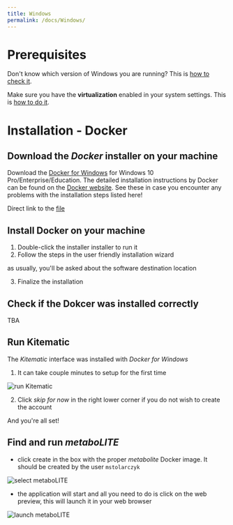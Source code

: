 ```yaml
---
title: Windows
permalink: /docs/Windows/
---
```


# Prerequisites

Don't know which version of Windows you are running? This is [how to check it](https://support.microsoft.com/en-us/help/13443/windows-which-operating-system).

Make sure you have the **virtualization** enabled in your system settings. This is [how to do it](https://docs.docker.com/toolbox/toolbox_install_windows/#step-1-check-your-version).

# Installation - Docker

## Download the *Docker* installer on your machine

Download the [Docker for Windows](https://store.docker.com/editions/community/docker-ce-desktop-windows) for Windows 10 Pro/Enterprise/Education.
The detailed installation instructions by Docker can be found on the [Docker website](https://docs.docker.com/docker-for-windows/install/#install-docker-for-windows-desktop-app). See these in case you encounter any problems with the installation steps listed here!

Direct link to the [file](https://download.docker.com/win/stable/Docker%20for%20Windows%20Installer.exe)

## Install Docker on your machine

1. Double-click the installer installer to run it
2. Follow the steps in the user friendly installation wizard

as usually, you'll be asked about the software destination location

3. Finalize the installation

## Check if the Dokcer was installed correctly

TBA

## Run Kitematic

The *Kitematic* interface was installed with *Docker for Windows*

1. It can take couple minutes to setup for the first time

![run Kitematic](https://github.com/michalstolarczyk/metaboLITE/tree/master/docs/docs_pics/runKitenaticWindows.PNG)

2. Click *skip for now* in the right lower corner if you do not wish to create the account

And you're all set! 

## Find and run *metaboLITE*

* click create in the box with the proper *metabolite* Docker image. It should be created by the user `mstolarczyk`

![select metaboLITE](https://github.com/michalstolarczyk/metaboLITE/tree/master/docs/docs_pics/selectMetaboliteWindows.PNG)

* the application will start and all you need to do is click on the web preview, this will launch it in your web browser

![launch metaboLITE](https://github.com/michalstolarczyk/metaboLITE/tree/master/docs/docs_pics/launchMetaboliteWindows.PNG)

